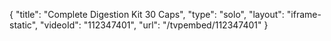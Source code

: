 {
    "title": "Complete Digestion Kit  30 Caps",
    "type": "solo",
    "layout": "iframe-static",
    "videoId": "112347401",
    "url": "\/tvpembed\/112347401"
}